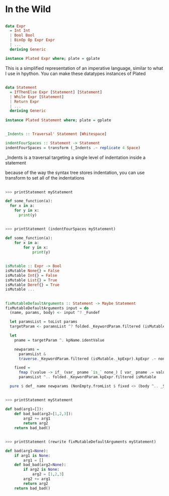 # In the Wild

##

```haskell
data Expr
  = Int Int
  | Bool Bool
  | BinOp Op Expr Expr
  | ...
  deriving Generic

instance Plated Expr where; plate = gplate
```
<div class="notes">
This is a simplified representation of an imperative language, similar to what I
use in hpython. You can make these datatypes instances of Plated
</div>

##

```haskell
data Statement
  = IfThenElse Expr [Statement] [Statement]
  | While Expr [Statement]
  | Return Expr
  | ... 
  deriving Generic
  
instance Plated Statement where; plate = gplate
```

##

```haskell
_Indents :: Traversal' Statement [Whitespace]

indentFourSpaces :: Statement -> Statement
indentFourSpaces = transform (_Indents .~ replicate 4 Space)
```
<div class="notes">
_Indents is a traversal targeting a single level of indentation inside a statement

because of the way the syntax tree stores indentation, you can use transform to set all of
the indentations
</div>

##

```python
>>> printStatement myStatement

def some_function(a):
  for x in a:
    for y in x:
      print(y)
```

##

```python
>>> printStatement (indentFourSpaces myStatement)

def some_function(a):
    for x in a:
        for y in x:
            print(y)
```

##

```haskell
isMutable :: Expr -> Bool
isMutable None{} = False
isMutable Int{} = False
isMutable List{} = True
isMutable Deref{} = True
isMutable ...
```

##

<style>
.reveal pre code { max-height: 600px; }
</style>

```haskell
fixMutableDefaultArguments :: Statement -> Maybe Statement
fixMutableDefaultArguments input = do
  (name, params, body) <- input ^? _Fundef

  let paramsList = toList params
  targetParam <- paramsList ^? folded._KeywordParam.filtered (isMutable._kpExpr)

  let
    pname = targetParam ^. kpName.identValue

    newparams =
      paramsList &
      traverse._KeywordParam.filtered (isMutable._kpExpr).kpExpr .~ none_

    fixed =
      fmap (\value -> if_ (var_ pname `is_` none_) [ var_ pname .= value ]) $
      paramsList ^.. folded._KeywordParam.kpExpr.filtered isMutable

  pure $ def_ name newparams (NonEmpty.fromList $ fixed <> (body ^.. _Statements))
```

##

```python
>>> printStatement myStatement

def bad(arg1=[]):
    def bad_bad(arg2=[1,2,3]):
        arg2 += arg1
        return arg2
    return bad_bad()
```

##

```python
>>> printStatement (rewrite fixMutableDefaultArguments myStatement)

def bad(arg1=None):
    if arg1 is None:
        arg1 = []
    def bad_bad(arg2=None):
        if arg2 is None:
            arg2 = [1,2,3]
        arg2 += arg1
        return arg2
    return bad_bad()
```
